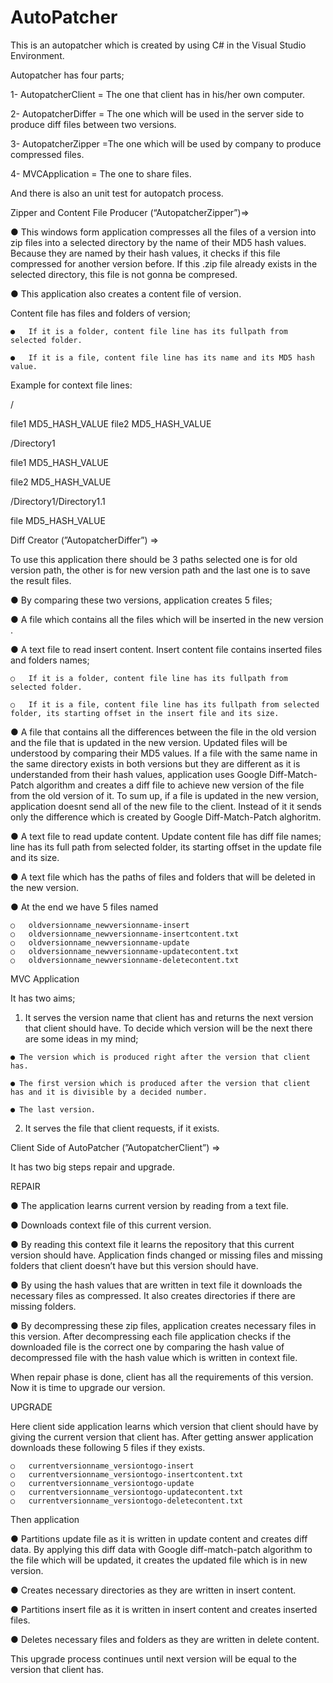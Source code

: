 # AutoPatcher
 
This is an autopatcher which is created by using C# in the Visual Studio Environment.  

Autopatcher has four parts;                	

1- AutopatcherClient =   The one that client has in his/her own computer.

2- AutopatcherDiffer = The one which will be used in the server side to produce diff files between two versions.

3- AutopatcherZipper =The one which will be used by company to produce compressed files.

4- MVCApplication = The one to share files.

  And there is also an unit test for autopatch process.
 
Zipper and Content File Producer (“AutopatcherZipper”)=>
 
  ● 	This windows form application compresses all the files of a version into zip files into a selected directory by the name of their MD5 hash values. Because they are named by their hash values, it checks if this file compressed for another version before. If this .zip file already exists in the selected directory, this file is not gonna be compresed.
 
  ● 	This application also creates a content file of version.
  
  Content file has files and folders of version;
 
  	● 	If it is a folder, content file line has its fullpath from selected folder.
  	
  	● 	If it is a file, content file line has its name and its MD5 hash value.
 
  Example for context file lines: 

 /
  
  file1    	MD5_HASH_VALUE
  file2   		MD5_HASH_VALUE
  
  /Directory1
  
  file1    	MD5_HASH_VALUE
  
  file2     	MD5_HASH_VALUE
  
  /Directory1/Directory1.1
  
  file     		MD5_HASH_VALUE

 
Diff Creator (”AutopatcherDiffer”) =>
 
  To use this application there should be 3 paths selected one is for old version path, the other is for new version path and the last one is to save the result files.
 


  ● 	By comparing these two versions, application creates 5 files;
 
  ● 	A file which contains all the files which will be inserted in the new version .

  ● 	A text file to read insert content. Insert content file contains inserted files and folders names; 
  
    ○   If it is a folder, content file line has its fullpath from selected folder. 
    
    ○   If it is a file, content file line has its fullpath from selected folder, its starting offset in the insert file and its size. 
    
  ● 	A file that contains all the differences between the file in the old version and the file that is updated in the new version. Updated files will be understood by comparing their MD5 values. If a file with the same name in the same directory exists in both versions but they are different as it is understanded from their hash values, application uses Google Diff-Match-Patch algorithm and creates a diff file to achieve new version of the file from the old version of it. To sum up, if a file is updated in the new version, application doesnt send all of the new file to the client. Instead of it it sends only the difference which is created by Google Diff-Match-Patch alghoritm. 
  
  ● 	A text file to read update content. Update content file has diff file names; line has its full path from selected folder, its starting offset in the update file and its size. 
  
  ● 	A text file which has the paths of files and folders that will be deleted in the new version. 
   
  ● 	At the end we have 5 files named
  
    ○   oldversionname_newversionname-insert
    ○   oldversionname_newversionname-insertcontent.txt
    ○   oldversionname_newversionname-update
    ○   oldversionname_newversionname-updatecontent.txt
    ○   oldversionname_newversionname-deletecontent.txt 

MVC Application
 
  It has two aims;

  1.   It serves the version name that client has and returns the next version that client should have. To decide which version will be the next there are some ideas in my mind; 
  
    ● The version which is produced right after the version that client has. 

    ● The first version which is produced after the version that client has and it is divisible by a decided number. 
    
    ● The last version. 

  2.   It serves the file that client requests, if it exists. 

Client Side of AutoPatcher (”AutopatcherClient”) =>
 
It has two big steps repair and upgrade.
 
REPAIR
 
  ● 	The application learns current version by reading from a text file. 
  
  ● 	Downloads context file of this current version. 
  
  ● 	By reading this context file it learns the repository that this current version should have. Application finds changed or missing files and missing folders that client doesn’t have but this version should have. 
  
  ● 	By using the hash values that are written in text file it downloads the necessary files as compressed. It also creates directories if there are missing folders. 
  
  ● 	By decompressing these zip files, application creates necessary files in this version. After decompressing each file application checks if the downloaded file is the correct one by comparing the hash value of decompressed file with the hash value which is written in context file.
   
  When repair phase is done, client has all the requirements of this version. Now it is time to upgrade our version.
   
UPGRADE
 
  Here client side application learns which version that client should have by giving the current version that client has. After getting answer application downloads these following 5 files if they exists.
   
    ○   currentversionname_versiontogo-insert
    ○   currentversionname_versiontogo-insertcontent.txt
    ○   currentversionname_versiontogo-update
    ○   currentversionname_versiontogo-updatecontent.txt
    ○   currentversionname_versiontogo-deletecontent.txt
     
  Then application
   
  ● 	Partitions update file as it is written in update content and creates diff data. By applying this diff data with Google diff-match-patch algorithm to the file which will be updated, it creates the updated file which is in new version. 
  
  ● 	Creates necessary directories as they are written in insert content. 
  
  ● 	Partitions insert file as it is written in insert content and creates inserted files. 
  
  ● 	Deletes necessary files and folders as they are written in delete content.
   
  This upgrade process continues until next version will be equal to the version that client has.
   


	

	
